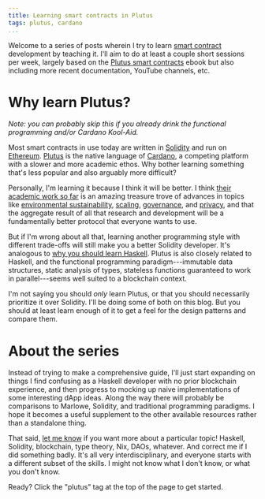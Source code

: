 ```yaml
---
title: Learning smart contracts in Plutus
tags: plutus, cardano
...
```


Welcome to a series of posts wherein I try to learn [smart contract][smart-contract]
development by teaching it. I'll aim to do at least a couple short sessions per
week, largely based on the [Plutus smart contracts][leanpub] ebook but also including
more recent documentation, YouTube channels, etc.

<!-- TODO what does he mean by it doesn't have data types? investigate that.
something about Scott representation? -->

# Why learn Plutus?

*Note: you can probably skip this if you already drink the functional
programming and/or Cardano Kool-Aid.*

Most smart contracts in use today are written in [Solidity][solidity] and run
on [Ethereum][ethereum]. [Plutus][plutus] is the native language of
[Cardano][cardano], a competing platform with a slower and more academic ethos.
Why bother learning something that's less popular and also arguably more
difficult?

Personally, I'm learning it because I think it will be better. I think [their
academic work so far][papers] is an amazing treasure trove of advances in
topics like [environmental sustainability][pos], [scaling][hydra],
[governance][treasury], and [privacy][privacy], and that the aggregate result
of all that research and development will be a fundamentally better protocol
that everyone wants to use.

But if I'm wrong about all that, learning another programming style with
different trade-offs will still make you a better Solidity developer. It's
analogous to [why you should learn Haskell][why-haskell]. Plutus is also
closely related to Haskell, and the functional programming paradigm---immutable
data structures, static analysis of types, stateless functions guaranteed to
work in parallel---seems well suited to a blockchain context.

I'm not saying you should *only* learn Plutus, or that you should necessarily
prioritize it over Solidity. I'll be doing some of both on this blog. But you
should at least learn enough of it to get a feel for the design patterns and
compare them.

# About the series

Instead of trying to make a comprehensive guide, I'll just start expanding on
things I find confusing as a Haskell developer with no prior blockchain
experience, and then progress to mocking up naive implementations of some
interesting dApp ideas. Along the way there will probably be comparisons to
Marlowe, Solidity, and traditional programming paradigms. I hope it becomes a
useful supplement to the other available resources rather than a standalone
thing.

That said, [let me know](/about.html) if you want more about a particular
topic! Haskell, Solidity, blockchain, type theory, Nix, DAOs, whatever. And
correct me if I did something badly. It's all very interdisciplinary, and
everyone starts with a different subset of the skills. I might not know what I
don't know, or what you don't know.

Ready? Click the "plutus" tag at the top of the page to get started.

[cardano]: https://cardano.org/
[ethereum]: https://ethereum.org/en/
[haskell]: https://www.haskell.org/
[hydra]: https://iohk.io/en/research/library/papers/hydrafast-isomorphic-state-channels/
[leanpub]: https://leanpub.com/plutus-smart-contracts
[overview]: ../../05/plutus-overview/index.html
[papers]: https://iohk.io/en/research/library/
[plutus]: https://docs.cardano.org/projects/plutus/en/latest/
[pos]: https://iohk.io/en/research/library/papers/ouroborosa-provably-secure-proof-of-stake-blockchain-protocol/
[privacy]: https://iohk.io/en/research/library/papers/ouroboros-crypsinousprivacy-preserving-proof-of-stake/
[smart-contract]: https://www.investopedia.com/terms/s/smart-contracts.asp
[solidity]: https://docs.soliditylang.org/en/v0.5.3/solidity-by-example.html
[treasury]: https://iohk.io/en/research/library/papers/a-treasury-system-for-cryptocurrenciesenabling-better-collaborative-intelligence/
[why-haskell]: https://dev.to/mpodlasin/5-practical-reasons-why-your-next-programming-language-to-learn-should-be-haskell-gc
[why-learn]: ../why-learn-plutus/index.html
